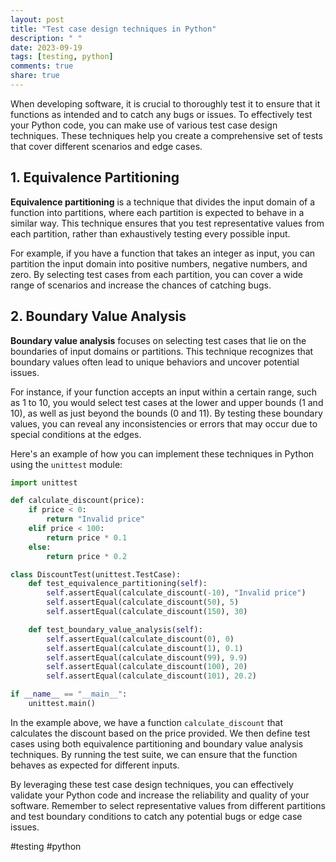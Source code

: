 ```yaml
---
layout: post
title: "Test case design techniques in Python"
description: " "
date: 2023-09-19
tags: [testing, python]
comments: true
share: true
---
```


When developing software, it is crucial to thoroughly test it to ensure that it functions as intended and to catch any bugs or issues. To effectively test your Python code, you can make use of various test case design techniques. These techniques help you create a comprehensive set of tests that cover different scenarios and edge cases.

## 1. Equivalence Partitioning

**Equivalence partitioning** is a technique that divides the input domain of a function into partitions, where each partition is expected to behave in a similar way. This technique ensures that you test representative values from each partition, rather than exhaustively testing every possible input.

For example, if you have a function that takes an integer as input, you can partition the input domain into positive numbers, negative numbers, and zero. By selecting test cases from each partition, you can cover a wide range of scenarios and increase the chances of catching bugs.

## 2. Boundary Value Analysis

**Boundary value analysis** focuses on selecting test cases that lie on the boundaries of input domains or partitions. This technique recognizes that boundary values often lead to unique behaviors and uncover potential issues.

For instance, if your function accepts an input within a certain range, such as 1 to 10, you would select test cases at the lower and upper bounds (1 and 10), as well as just beyond the bounds (0 and 11). By testing these boundary values, you can reveal any inconsistencies or errors that may occur due to special conditions at the edges.

Here's an example of how you can implement these techniques in Python using the `unittest` module:

```python
import unittest

def calculate_discount(price):
    if price < 0:
        return "Invalid price"
    elif price < 100:
        return price * 0.1
    else:
        return price * 0.2

class DiscountTest(unittest.TestCase):
    def test_equivalence_partitioning(self):
        self.assertEqual(calculate_discount(-10), "Invalid price")
        self.assertEqual(calculate_discount(50), 5)
        self.assertEqual(calculate_discount(150), 30)

    def test_boundary_value_analysis(self):
        self.assertEqual(calculate_discount(0), 0)
        self.assertEqual(calculate_discount(1), 0.1)
        self.assertEqual(calculate_discount(99), 9.9)
        self.assertEqual(calculate_discount(100), 20)
        self.assertEqual(calculate_discount(101), 20.2)

if __name__ == "__main__":
    unittest.main()
```

In the example above, we have a function `calculate_discount` that calculates the discount based on the price provided. We then define test cases using both equivalence partitioning and boundary value analysis techniques. By running the test suite, we can ensure that the function behaves as expected for different inputs.

By leveraging these test case design techniques, you can effectively validate your Python code and increase the reliability and quality of your software. Remember to select representative values from different partitions and test boundary conditions to catch any potential bugs or edge case issues.

#testing #python